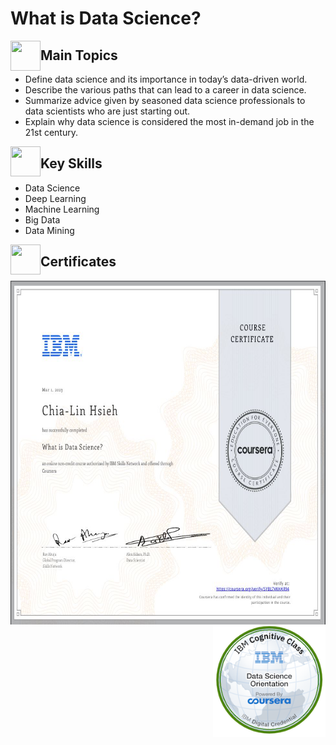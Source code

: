 # What is Data Science?

<a href="url"><img src="https://user-images.githubusercontent.com/93101704/222638742-f320726e-c9e3-4d19-a293-73edda6c7932.png" align="left" height="48" width="48" ></a>
##  Main Topics 
  * Define data science and its importance in today’s data-driven world.
  * Describe the various paths that can lead to a career in data science.
  * Summarize  advice given by seasoned data science professionals to data scientists who are just starting out. 
  * Explain why data science is considered the most in-demand job in the 21st century. 
 
 <a href="url"><img src="https://user-images.githubusercontent.com/93101704/222638910-af998087-8417-4102-be5b-6cf3c0945f51.png" align="left" height="48" width="48" ></a>
##  Key Skills 
  * Data Science
  * Deep Learning
  * Machine Learning
  * Big Data
  * Data Mining
   
<a href="url"><img src="https://user-images.githubusercontent.com/93101704/222639172-776dc817-d4a7-438b-bc7b-3b29c5d61f3a.png" align="left" height="48" width="48" ></a>   
 ##  Certificates 
 
   
  <a href="https://www.coursera.org/account/accomplishments/certificate/SYBL7VKHAR94"><img src="https://github.com/ChiaLinz/IBM_Data_Science_Professional_Certificate/blob/main/01.%20%20What%20is%20Data%20Science%3F/IBM%20Certificate%2001%20What%20is%20Data%20Science.JPG" align="left" height="550" width="750" ></a>
  
   <a href="https://www.credly.com/badges/4e74c864-23f2-4470-9d00-f4a4f91ad093"><img src="https://github.com/ChiaLinz/IBM_Data_Science_Professional_Certificate/blob/main/01.%20%20What%20is%20Data%20Science%3F/IBM%20Bedge%2001%20Data%20Science%20Orientation.png" align="right" height="180" width="180" ></a>   
